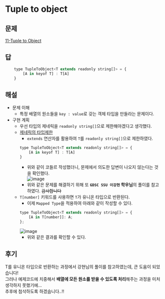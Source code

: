 # Tuple to object

## 문제

[11-Tuple to Object](https://github.com/type-challenges/type-challenges/blob/main/questions/00011-easy-tuple-to-object/README.ko.md)

## 답

```javascript
    type TupleToObject<T extends readonly string[]> = {
        [A in keyof T] : T[A]
    }
```

## 해설

- 문제 이해
  - 특정 배열의 원소들을 `key : value`로 갖는 객체 타입을 만들라는 문제이다.
- 구현 계획
  - 우선 타입의 제네릭을 `readonly string[]`으로 제한해야겠다고 생각했다.
  - [제네릭의 타입제한](https://github.com/Jun99uu/TIL/blob/master/Typescript-Challenge/10-Generic/Generic.md)
    - `extends` 연산자를 활용하여 `T`를 `readonly string[]`으로 제한하였다.
    ```javascript
    type TupleToObject<T extends readonly string[]> = {
        [A in keyof T] : T[A]
    }
    ```
    - 위와 같이 코들르 작성했더니, 문제에서 의도한 답변이 나오지 않는다는 것을 확인했다.<br/>
      ![image](https://user-images.githubusercontent.com/44965706/199640894-3c6abd22-a563-42cc-a189-566414eae8af.png)<br/>
    - 위와 같은 문제를 해결하기 위해 또 **`GDSC SSU 이강현` 학우님**의 풀이를 참고하였다. ~~감사합니다~~
  - `T[number]` 키워드를 사용하면 `T`가 유니온 타입으로 반환된다.
    - 이제 `Mapped Type`을 적용하여 아래와 같이 작성할 수 있다.
    ```javascript
    type TupleToObject<T extends readonly string[]> = {
        [A in T[number]]: A;
    };
    ```
    ![image](https://user-images.githubusercontent.com/44965706/199647630-93c73627-5c63-4066-9393-98ca1924f2d2.png)
    - 위와 같은 결과를 확인할 수 있다.

## 후기

T를 유니온 타입으로 반환하는 과정에서 강현님의 풀이를 참고하였는데, 큰 도움이 되었습니다!<br/>
그러나 예제코드에 치중해서 **배열에 모든 원소를 받을 수 있도록 처리**해주는 과정을 미처 생각하지 못했기에...<br/>
추후에 첨삭하도록 하겠숩니다..!!
